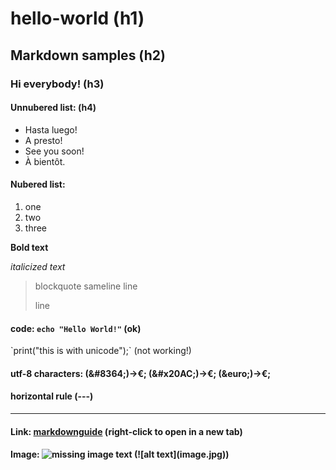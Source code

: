 # hello-world (h1)
## Markdown samples (h2)

### Hi everybody! (h3)

#### Unnubered list: (h4)

- Hasta luego!
- A presto!
- See you soon!
- À bientôt.

#### Nubered list:

1. one
2. two
3. three

**Bold text**

*italicized text*

> blockquote
> sameline
> line
> 
> line

#### code: `echo "Hello World!"` (ok)
&#96;print("this is with unicode");&#96; (not working!)

#### utf-8 characters:  (\&#8364;)->&#8364;; (\&#x20AC;)->&#x20AC;; (\&euro;)->&euro;;

#### horizontal rule (---)
---

#### Link: [markdownguide](https://www.markdownguide.org/cheat-sheet/) (right-click to open in a new tab)

#### Image:	![missing image text](https://avatars3.githubusercontent.com/u/22531108?s=40&v=4) (\!\[alt text](image.jpg))



